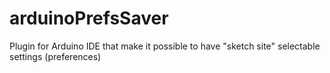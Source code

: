 # arduinoPrefsSaver
Plugin for Arduino IDE that make it possible to have "sketch site" selectable settings (preferences)
